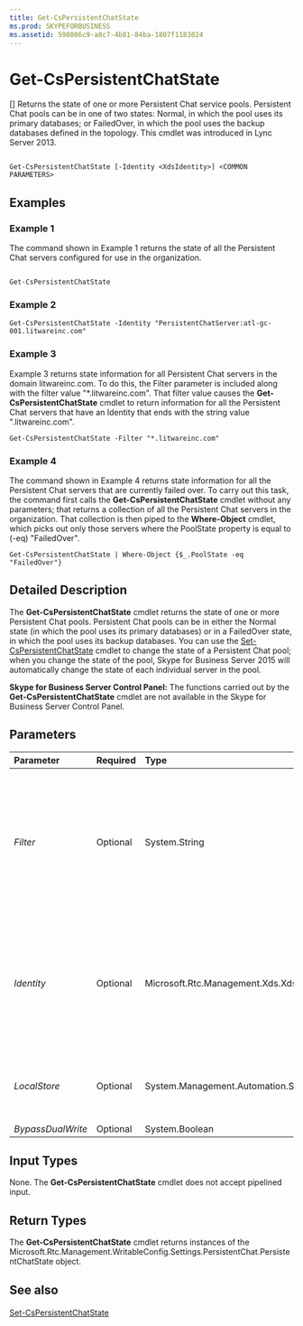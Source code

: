 ```yaml
---
title: Get-CsPersistentChatState
ms.prod: SKYPEFORBUSINESS
ms.assetid: 598086c9-a8c7-4b81-84ba-1807f1183024
---
```



# Get-CsPersistentChatState
[]
Returns the state of one or more Persistent Chat service pools. Persistent Chat pools can be in one of two states: Normal, in which the pool uses its primary databases; or FailedOver, in which the pool uses the backup databases defined in the topology. This cmdlet was introduced in Lync Server 2013.
  
    
    


```

Get-CsPersistentChatState [-Identity <XdsIdentity>] <COMMON PARAMETERS>

```


## Examples
<a name="Examples"> </a>


### Example 1

The command shown in Example 1 returns the state of all the Persistent Chat servers configured for use in the organization.
  
    
    

```

Get-CsPersistentChatState
```


### Example 2


  
    
    

```
Get-CsPersistentChatState -Identity "PersistentChatServer:atl-gc-001.litwareinc.com"
```


### Example 3

Example 3 returns state information for all Persistent Chat servers in the domain litwareinc.com. To do this, the Filter parameter is included along with the filter value "*.litwareinc.com". That filter value causes the **Get-CsPersistentChatState** cmdlet to return information for all the Persistent Chat servers that have an Identity that ends with the string value ".litwareinc.com".
  
    
    

```
Get-CsPersistentChatState -Filter "*.litwareinc.com"
```


### Example 4

The command shown in Example 4 returns state information for all the Persistent Chat servers that are currently failed over. To carry out this task, the command first calls the **Get-CsPersistentChatState** cmdlet without any parameters; that returns a collection of all the Persistent Chat servers in the organization. That collection is then piped to the **Where-Object** cmdlet, which picks out only those servers where the PoolState property is equal to (-eq) "FailedOver".
  
    
    

```
Get-CsPersistentChatState | Where-Object {$_.PoolState -eq "FailedOver"}
```


## Detailed Description
<a name="DetailedDescription"> </a>

The **Get-CsPersistentChatState** cmdlet returns the state of one or more Persistent Chat pools. Persistent Chat pools can be in either the Normal state (in which the pool uses its primary databases) or in a FailedOver state, in which the pool uses its backup databases. You can use the [Set-CsPersistentChatState](set-cspersistentchatstate.md) cmdlet to change the state of a Persistent Chat pool; when you change the state of the pool, Skype for Business Server 2015 will automatically change the state of each individual server in the pool.
  
    
    
 **Skype for Business Server Control Panel:** The functions carried out by the **Get-CsPersistentChatState** cmdlet are not available in the Skype for Business Server Control Panel.
  
    
    

## Parameters
<a name="DetailedDescription"> </a>



|**Parameter**|**Required**|**Type**|**Description**|
|:-----|:-----|:-----|:-----|
| _Filter_ <br/> |Optional  <br/> |System.String  <br/> |Enables you to use wildcards when retrieving one or more Persistent Chat states. For example, to return all the Persistent Chat states for the domain litwareinc.com, use this syntax:  <br/>  `-Filter "*.litwareinc.com"` <br/> You cannot use both the Filter parameter and the Identity parameter in the same command.  <br/> |
| _Identity_ <br/> |Optional  <br/> |Microsoft.Rtc.Management.Xds.XdsIdentity  <br/> |Unique identifier for the Persistent Chat pool. For example:  <br/>  `-Identity "PersistentChatServer:atl-gc-001.litwareinc.com`"  <br/> If this parameter is omitted then the **Get-CsPersistentChatState** cmdlet returns information for all your Persistent Chat states. <br/> |
| _LocalStore_ <br/> |Optional  <br/> |System.Management.Automation.SwitchParameter  <br/> |Retrieves the Persistent Chat state data from the local replica of the Central Management store rather than from the Central Management store itself.  <br/> |
| _BypassDualWrite_ <br/> |Optional  <br/> |System.Boolean  <br/> |PARAMVALUE: $true | $false  <br/> |
   

## Input Types
<a name="InputTypes"> </a>

None. The **Get-CsPersistentChatState** cmdlet does not accept pipelined input.
  
    
    

## Return Types
<a name="ReturnTypes"> </a>

The **Get-CsPersistentChatState** cmdlet returns instances of the Microsoft.Rtc.Management.WritableConfig.Settings.PersistentChat.PersistentChatState object.
  
    
    

## See also
<a name="ReturnTypes"> </a>


#### 


  
    
    
 [Set-CsPersistentChatState](set-cspersistentchatstate.md)
